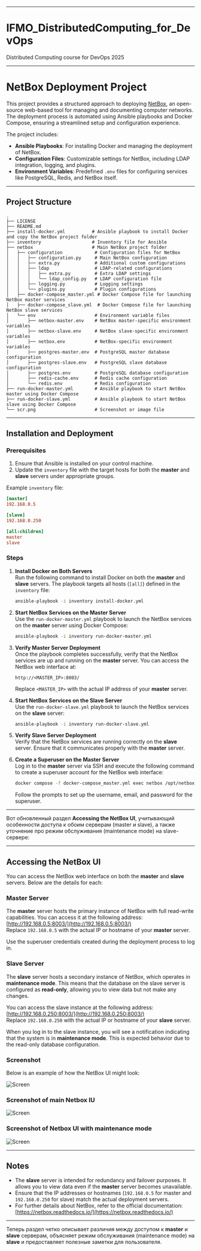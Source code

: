 
---

# IFMO_DistributedComputing_for_DevOps

Distributed Computing course for DevOps 2025

---

# NetBox Deployment Project

This project provides a structured approach to deploying [NetBox](https://github.com/netbox-community/netbox), an open-source web-based tool for managing and documenting computer networks. The deployment process is automated using Ansible playbooks and Docker Compose, ensuring a streamlined setup and configuration experience.

The project includes:
- **Ansible Playbooks**: For installing Docker and managing the deployment of NetBox.
- **Configuration Files**: Customizable settings for NetBox, including LDAP integration, logging, and plugins.
- **Environment Variables**: Predefined `.env` files for configuring services like PostgreSQL, Redis, and NetBox itself.

---

## Project Structure

```
.
├── LICENSE
├── README.md
├── install-docker.yml          # Ansible playbook to install Docker and copy the NetBox project folder
├── inventory                   # Inventory file for Ansible
├── netbox                      # Main NetBox project folder
│   ├── configuration            # Configuration files for NetBox
│   │   ├── configuration.py     # Main NetBox configuration
│   │   ├── extra.py             # Additional custom configurations
│   │   ├── ldap                 # LDAP-related configurations
│   │   │   ├── extra.py         # Extra LDAP settings
│   │   │   └── ldap_config.py   # LDAP configuration file
│   │   ├── logging.py           # Logging settings
│   │   └── plugins.py           # Plugin configurations
│   ├── docker-compose_master.yml # Docker Compose file for launching NetBox master services
│   ├── docker-compose_slave.yml  # Docker Compose file for launching NetBox slave services
│   └── env                      # Environment variable files
│       ├── netbox-master.env    # NetBox master-specific environment variables
│       ├── netbox-slave.env     # NetBox slave-specific environment variables
│       ├── netbox.env           # NetBox-specific environment variables
│       ├── postgres-master.env  # PostgreSQL master database configuration
│       ├── postgres-slave.env   # PostgreSQL slave database configuration
│       ├── postgres.env         # PostgreSQL database configuration
│       ├── redis-cache.env      # Redis cache configuration
│       └── redis.env            # Redis configuration
├── run-docker-master.yml        # Ansible playbook to start NetBox master using Docker Compose
├── run-docker-slave.yml         # Ansible playbook to start NetBox slave using Docker Compose
└── scr.png                      # Screenshot or image file
```

---

## Installation and Deployment

### Prerequisites

1. Ensure that Ansible is installed on your control machine.
2. Update the `inventory` file with the target hosts for both the **master** and **slave** servers under appropriate groups.

Example `inventory` file:
```ini
[master]
192.168.0.5

[slave]
192.168.0.250

[all:children]
master
slave
```

### Steps

1. **Install Docker on Both Servers**  
   Run the following command to install Docker on both the **master** and **slave** servers. The playbook targets all hosts (`[all]`) defined in the `inventory` file:
   ```bash
   ansible-playbook -i inventory install-docker.yml
   ```

2. **Start NetBox Services on the Master Server**  
   Use the `run-docker-master.yml` playbook to launch the NetBox services on the **master** server using Docker Compose:
   ```bash
   ansible-playbook -i inventory run-docker-master.yml
   ```

3. **Verify Master Server Deployment**  
   Once the playbook completes successfully, verify that the NetBox services are up and running on the **master** server. You can access the NetBox web interface at:
   ```
   http://<MASTER_IP>:8003/
   ```
   Replace `<MASTER_IP>` with the actual IP address of your **master** server.

4. **Start NetBox Services on the Slave Server**  
   Use the `run-docker-slave.yml` playbook to launch the NetBox services on the **slave** server:
   ```bash
   ansible-playbook -i inventory run-docker-slave.yml
   ```

5. **Verify Slave Server Deployment**  
   Verify that the NetBox services are running correctly on the **slave** server. Ensure that it communicates properly with the **master** server.

6. **Create a Superuser on the Master Server**  
   Log in to the **master** server via SSH and execute the following command to create a superuser account for the NetBox web interface:
   ```bash
   docker compose -f docker-compose_master.yml exec netbox /opt/netbox/netbox/manage.py createsuperuser
   ```
   Follow the prompts to set up the username, email, and password for the superuser.

---

Вот обновленный раздел **Accessing the NetBox UI**, учитывающий особенности доступа к обоим серверам (master и slave), а также уточнение про режим обслуживания (maintenance mode) на slave-сервере:

---

## Accessing the NetBox UI

You can access the NetBox web interface on both the **master** and **slave** servers. Below are the details for each:

### Master Server
The **master** server hosts the primary instance of NetBox with full read-write capabilities. You can access it at the following address:  
[http://192.168.0.5:8003/](http://192.168.0.5:8003/)  
Replace `192.168.0.5` with the actual IP or hostname of your **master** server.

Use the superuser credentials created during the deployment process to log in.

### Slave Server
The **slave** server hosts a secondary instance of NetBox, which operates in **maintenance mode**. This means that the database on the slave server is configured as **read-only**, allowing you to view data but not make any changes.  

You can access the slave instance at the following address:  
[http://192.168.0.250:8003/](http://192.168.0.250:8003/)  
Replace `192.168.0.250` with the actual IP or hostname of your **slave** server.

When you log in to the slave instance, you will see a notification indicating that the system is in **maintenance mode**. This is expected behavior due to the read-only database configuration.

### Screenshot
Below is an example of how the NetBox UI might look:

![Screen](./scr.png)

### Screenshot of main Netbox IU
![Screen](./scr_master.png)

### Screenshot of Netbox UI with **maintenance mode**
![Screen](./scr_slave.png)

---

## Notes

- The **slave** server is intended for redundancy and failover purposes. It allows you to view data even if the **master** server becomes unavailable.
- Ensure that the IP addresses or hostnames (`192.168.0.5` for master and `192.168.0.250` for slave) match the actual deployment servers.
- For further details about NetBox, refer to the official documentation: [https://netbox.readthedocs.io/](https://netbox.readthedocs.io/)

---

Теперь раздел четко описывает различия между доступом к **master** и **slave** серверам, объясняет режим обслуживания (maintenance mode) на **slave** и предоставляет полезные заметки для пользователя.